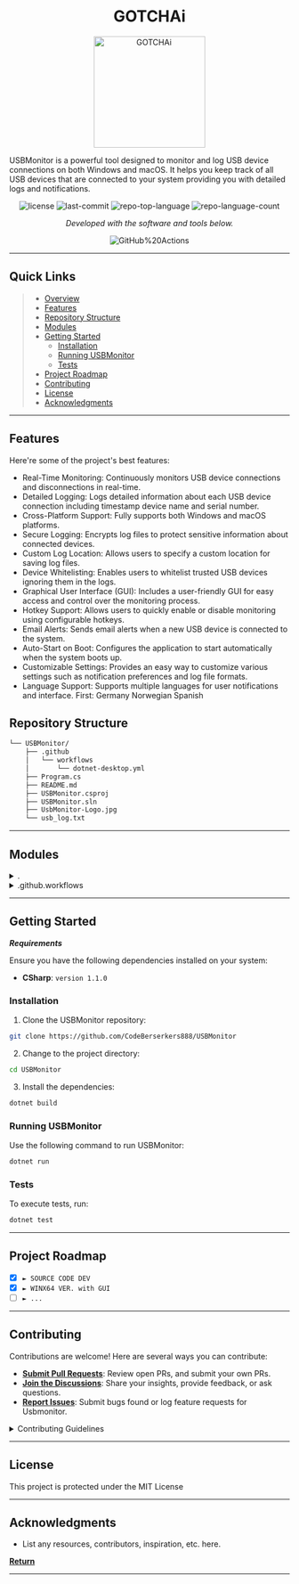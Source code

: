 <h1 align="center" style="font-weight: bold;">GOTCHAi </h1>

<p align="center">
  <img src="https://zapodaj.net/images/dacef69c5b1bf.jpg" alt="GOTCHAi" width="200px">
</p>



<p id="description">USBMonitor is a powerful tool designed to monitor and log USB device connections on both Windows and macOS. It helps you keep track of all USB devices that are connected to your system providing you with detailed logs and notifications.</p>

<p align="center">
	<img src="https://img.shields.io/github/license/CodeBerserkers888/USBMonitor?style=flat&color=0080ff" alt="license">
	<img src="https://img.shields.io/github/last-commit/CodeBerserkers888/USBMonitor?style=flat&logo=git&logoColor=white&color=0080ff" alt="last-commit">
	<img src="https://img.shields.io/github/languages/top/CodeBerserkers888/USBMonitor?style=flat&color=0080ff" alt="repo-top-language">
	<img src="https://img.shields.io/github/languages/count/CodeBerserkers888/USBMonitor?style=flat&color=0080ff" alt="repo-language-count">
<p>
<p align="center">
		<em>Developed with the software and tools below.</em>
</p>
<p align="center">
	<img src="https://img.shields.io/badge/GitHub%20Actions-2088FF.svg?style=flat&logo=GitHub-Actions&logoColor=white" alt="GitHub%20Actions">
</p>
<hr>

##  Quick Links

> - [ Overview](#-overview)
> - [ Features](#-features)
> - [ Repository Structure](#-repository-structure)
> - [ Modules](#-modules)
> - [ Getting Started](#-getting-started)
>   - [ Installation](#-installation)
>   - [ Running USBMonitor](#-running-USBMonitor)
>   - [ Tests](#-tests)
> - [ Project Roadmap](#-project-roadmap)
> - [ Contributing](#-contributing)
> - [ License](#-license)
> - [ Acknowledgments](#-acknowledgments)

---

##  Features

Here're some of the project's best features:

*   Real-Time Monitoring: Continuously monitors USB device connections and disconnections in real-time.
*   Detailed Logging: Logs detailed information about each USB device connection including timestamp device name and serial number.
*   Cross-Platform Support: Fully supports both Windows and macOS platforms.
*   Secure Logging: Encrypts log files to protect sensitive information about connected devices.
*   Custom Log Location: Allows users to specify a custom location for saving log files.
*   Device Whitelisting: Enables users to whitelist trusted USB devices ignoring them in the logs.
*   Graphical User Interface (GUI): Includes a user-friendly GUI for easy access and control over the monitoring process.
*   Hotkey Support: Allows users to quickly enable or disable monitoring using configurable hotkeys.
*   Email Alerts: Sends email alerts when a new USB device is connected to the system.
*   Auto-Start on Boot: Configures the application to start automatically when the system boots up.
*   Customizable Settings: Provides an easy way to customize various settings such as notification preferences and log file formats.
*   Language Support: Supports multiple languages for user notifications and interface. First: Germany Norwegian Spanish


##  Repository Structure

```sh
└── USBMonitor/
    ├── .github
    │   └── workflows
    │       └── dotnet-desktop.yml
    ├── Program.cs
    ├── README.md
    ├── USBMonitor.csproj
    ├── USBMonitor.sln
    ├── UsbMonitor-Logo.jpg
    └── usb_log.txt
```

---

##  Modules

<details closed><summary>.</summary>

| File                                                                                               | Summary                                       |
| ---                                                                                                | ---                                           |
| [USBMonitor.sln](https://github.com/CodeBerserkers888/USBMonitor/blob/master/USBMonitor.sln)       | HTTP error 401 for prompt `USBMonitor.sln`    |
| [USBMonitor.csproj](https://github.com/CodeBerserkers888/USBMonitor/blob/master/USBMonitor.csproj) | HTTP error 401 for prompt `USBMonitor.csproj` |
| [usb_log.txt](https://github.com/CodeBerserkers888/USBMonitor/blob/master/usb_log.txt)             | HTTP error 401 for prompt `usb_log.txt`       |
| [Program.cs](https://github.com/CodeBerserkers888/USBMonitor/blob/master/Program.cs)               | HTTP error 401 for prompt `Program.cs`        |

</details>

<details closed><summary>.github.workflows</summary>

| File                                                                                                                   | Summary                                                          |
| ---                                                                                                                    | ---                                                              |
| [dotnet-desktop.yml](https://github.com/CodeBerserkers888/USBMonitor/blob/master/.github/workflows/dotnet-desktop.yml) | HTTP error 401 for prompt `.github/workflows/dotnet-desktop.yml` |

</details>

---

##  Getting Started

***Requirements***

Ensure you have the following dependencies installed on your system:

* **CSharp**: `version 1.1.0`

###  Installation

1. Clone the USBMonitor repository:

```sh
git clone https://github.com/CodeBerserkers888/USBMonitor
```

2. Change to the project directory:

```sh
cd USBMonitor
```

3. Install the dependencies:

```sh
dotnet build
```

###  Running USBMonitor

Use the following command to run USBMonitor:

```sh
dotnet run
```

###  Tests

To execute tests, run:

```sh
dotnet test
```

---

##  Project Roadmap

- [X] `► SOURCE CODE DEV `
- [X] `► WINX64 VER. with GUI`
- [ ] `► ...`

---

##  Contributing

Contributions are welcome! Here are several ways you can contribute:

- **[Submit Pull Requests](https://github.com/CodeBerserkers888/USBMonitor/blob/main/CONTRIBUTING.md)**: Review open PRs, and submit your own PRs.
- **[Join the Discussions](https://github.com/CodeBerserkers888/USBMonitor/discussions)**: Share your insights, provide feedback, or ask questions.
- **[Report Issues](https://github.com/CodeBerserkers888/USBMonitor/issues)**: Submit bugs found or log feature requests for Usbmonitor.

<details closed>
    <summary>Contributing Guidelines</summary>

1. **Fork the Repository**: Start by forking the project repository to your GitHub account.
2. **Clone Locally**: Clone the forked repository to your local machine using a Git client.
   ```sh
   git clone https://github.com/CodeBerserkers888/USBMonitor
   ```
3. **Create a New Branch**: Always work on a new branch, giving it a descriptive name.
   ```sh
   git checkout -b new-feature-x
   ```
4. **Make Your Changes**: Develop and test your changes locally.
5. **Commit Your Changes**: Commit with a clear message describing your updates.
   ```sh
   git commit -m 'Implemented new feature x.'
   ```
6. **Push to GitHub**: Push the changes to your forked repository.
   ```sh
   git push origin new-feature-x
   ```
7. **Submit a Pull Request**: Create a PR against the original project repository. Clearly describe the changes and their motivations.

Once your PR is reviewed and approved, it will be merged into the main branch.

</details>

---

##  License

This project is protected under the MIT License

---

##  Acknowledgments

- List any resources, contributors, inspiration, etc. here.

[**Return**](#-quick-links)

---
